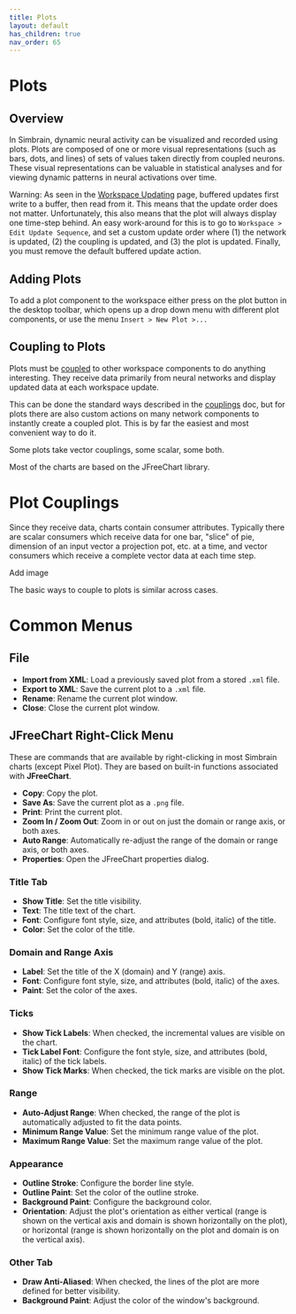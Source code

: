 ```yaml
---
title: Plots
layout: default
has_children: true
nav_order: 65
---
```


# Plots

## Overview

In Simbrain, dynamic neural activity can be visualized and recorded using plots. Plots are composed of one or more visual representations (such as bars, dots, and lines) of sets of values taken directly from coupled neurons. These visual representations can be valuable in statistical analyses and for viewing dynamic patterns in neural activations over time. 

Warning: As seen in the [Workspace Updating](../workspace/update) page, buffered updates first write to a buffer, then read from it. This means that the update order does not matter. Unfortunately, this also means that the plot will always display one time-step behind. An easy work-around for this is to go to `Workspace > Edit Update Sequence`, and set a custom update order where (1) the network is updated, (2) the coupling is updated, and (3) the plot is updated. Finally, you must remove the default buffered update action. 

## Adding Plots

To add a plot component to the workspace either press on the plot button in the desktop toolbar, which opens up a drop down menu with different plot components, or use the menu `Insert > New Plot >...`

## Coupling to Plots

Plots must be [coupled](../workspace/couplings) to other workspace components to do anything interesting. They receive data primarily from neural networks and display updated data at each workspace update.

This can be done the standard ways described in the [couplings](../workspace/couplings) doc, but for plots there are also custom actions on many network components to instantly create a coupled plot. This is by far the easiest and most convenient way to do it.

Some plots take vector couplings, some scalar, some both.

Most of the charts are based on the JFreeChart library.

# Plot Couplings

Since they receive data, charts contain consumer attributes. Typically there are scalar consumers which receive data for one bar, "slice" of pie, dimension of an input vector a projection pot, etc. at a time, and vector consumers which receive a complete vector data at each time step.

<!-- TODO --> Add image

The basic ways to couple to plots is similar across cases. 

# Common Menus

## File

- **Import from XML**: Load a previously saved plot from a stored `.xml` file.
- **Export to XML**: Save the current plot to a `.xml` file.
- **Rename**: Rename the current plot window.
- **Close**: Close the current plot window.


## JFreeChart Right-Click Menu

These are commands that are available by right-clicking in most Simbrain charts (except Pixel Plot). They are based on built-in functions associated with **JFreeChart**.

- **Copy**: Copy the plot.
- **Save As**: Save the current plot as a `.png` file.
- **Print**: Print the current plot.
- **Zoom In / Zoom Out**: Zoom in or out on just the domain or range axis, or both axes.
- **Auto Range**: Automatically re-adjust the range of the domain or range axis, or both axes.
- **Properties**: Open the JFreeChart properties dialog.

### Title Tab

- **Show Title**: Set the title visibility.
- **Text**: The title text of the chart.
- **Font**: Configure font style, size, and attributes (bold, italic) of the title.
- **Color**: Set the color of the title.

### Domain and Range Axis

- **Label**: Set the title of the X (domain) and Y (range) axis.
- **Font**: Configure font style, size, and attributes (bold, italic) of the axes.
- **Paint**: Set the color of the axes.

### Ticks

- **Show Tick Labels**: When checked, the incremental values are visible on the chart.
- **Tick Label Font**: Configure the font style, size, and attributes (bold, italic) of the tick labels.
- **Show Tick Marks**: When checked, the tick marks are visible on the plot.

### Range

- **Auto-Adjust Range**: When checked, the range of the plot is automatically adjusted to fit the data points.
- **Minimum Range Value**: Set the minimum range value of the plot.
- **Maximum Range Value**: Set the maximum range value of the plot.

### Appearance

- **Outline Stroke**: Configure the border line style.
- **Outline Paint**: Set the color of the outline stroke.
- **Background Paint**: Configure the background color.
- **Orientation**: Adjust the plot's orientation as either vertical (range is shown on the vertical axis and domain is shown horizontally on the plot), or horizontal (range is shown horizontally on the plot and domain is on the vertical axis).

### Other Tab

- **Draw Anti-Aliased**: When checked, the lines of the plot are more defined for better visibility.
- **Background Paint**: Adjust the color of the window's background.
